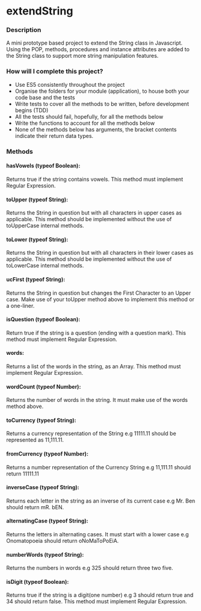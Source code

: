 # extendString

### Description
A mini prototype based project to extend the String class in Javascript. Using the POP, methods, procedures and instance attributes are added to the String class to support more string manipulation features.

### How will I complete this project?
- Use ES5 consistently throughout the project 
- Organise the folders for your module (application), to house both your code base and the tests
- Write tests to cover all the methods to be written, before development begins (TDD) 
- All the tests should fail, hopefully, for all the methods below
- Write the functions to account for all the methods below
- None of the methods below has arguments, the bracket contents indicate their return data types. 

### Methods
#### hasVowels (typeof Boolean): 
Returns true if the string contains vowels. This method must implement Regular Expression.

#### toUpper (typeof String): 
Returns the String in question but with all characters in upper cases as applicable. This method should be implemented without the use of toUpperCase internal methods.

#### toLower (typeof String): 
Returns the String in question but with all characters in their lower cases as applicable. This method should be implemented without the use of toLowerCase internal methods.
 
#### ucFirst (typeof String): 
Returns the String in question but changes the First Character to an Upper case. Make use of your toUpper method above to implement this method or a one-liner.

#### isQuestion (typeof Boolean): 
Return true if the string is a question (ending with a question mark). This method must implement Regular Expression.

#### words: 
Returns a list of the words in the string, as an Array. This method must implement Regular Expression.

#### wordCount (typeof Number): 
Returns the number of words in the string. It must make use of the words method above.

#### toCurrency (typeof String): 
Returns a currency representation of the String e.g 11111.11 should be represented as 11,111.11.

#### fromCurrency (typeof Number): 
Returns a number representation of the Currency String e.g 11,111.11 should return 11111.11

#### inverseCase (typeof String): 
Returns each letter in the string as an inverse of its current case e.g Mr. Ben should return mR. bEN.

#### alternatingCase (typeof String): 
Returns the letters in alternating cases. It must start with a lower case e.g Onomatopoeia should return oNoMaToPoEiA.

#### numberWords (typeof String): 
Returns the numbers in words e.g 325 should return three two five.

#### isDigit (typeof Boolean): 
Returns true if the string is a digit(one number) e.g 3 should return true and 34 should return false. This method must implement Regular Expression.